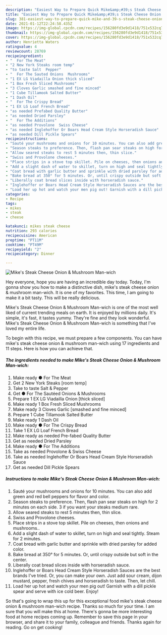 ```yaml
---
description: "Easiest Way to Prepare Quick Mike&amp;#39;s Steak Cheese Onion &amp;amp; Mushroom Man-wich"
title: "Easiest Way to Prepare Quick Mike&amp;#39;s Steak Cheese Onion &amp;amp; Mushroom Man-wich"
slug: 381-easiest-way-to-prepare-quick-mike-and-39-s-steak-cheese-onion-and-amp-mushroom-man-wich
date: 2021-01-12T22:24:58.435Z
image: https://img-global.cpcdn.com/recipes/156280fd3e9d1418/751x532cq70/mikes-steak-cheese-onion-mushroom-man-wich-recipe-main-photo.jpg
thumbnail: https://img-global.cpcdn.com/recipes/156280fd3e9d1418/751x532cq70/mikes-steak-cheese-onion-mushroom-man-wich-recipe-main-photo.jpg
cover: https://img-global.cpcdn.com/recipes/156280fd3e9d1418/751x532cq70/mikes-steak-cheese-onion-mushroom-man-wich-recipe-main-photo.jpg
author: Henrietta Waters
ratingvalue: 4
reviewcount: 28769
recipeingredient:
- "  For The Meat"
- "2 New York Steaks room temp"
- "to taste Salt  Pepper"
- "  For The Sauted Onions  Mushrooms"
- "1 EX LG Viadailla Onion thick sliced"
- "1 Box Fresh Sliced Mushrooms"
- "3 Cloves Garlic smashed and fine minced"
- "1 Cube Tillamook Salted Butter"
- "1 Dash Oil"
- "  For The Crispy Bread"
- "1 EX LG Loaf French Bread"
- "as needed Prefabed Quality Butter"
- "as needed Dried Parsley"
- "  For The Additions"
- "as needed Provolone  Swiss Cheese"
- "as needed Inglehoffer Or Boars Head Cream Style Horseradish Sauce"
- "as needed Dill Pickle Spears"
recipeinstructions:
- "Sauté your mushrooms and onions for 10 minutes. You can also add green and red bell peppers for flavor and color."
- "Season steaks to preference. Then, flash pan sear steaks on high for 2 minutes on each side. 3 if you want your steaks medium rare."
- "Allow seared steaks to rest 5 minutes then, thin slice."
- "Swiss and Provolone cheeses."
- "Place strips in a stove top skillet. Pile on cheeses, then onions and mushrooms.."
- "Add a slight dash of water to skillet, turn on high and seal tightly. Steam for 2 minutes."
- "Coat bread with garlic butter and sprinkle with dried parsley for added color."
- "Bake bread at 350° for 5 minutes. Or, until crispy outside but soft in the center."
- "Liberally coat bread slices inside with horseradish sauce."
- "Inglehoffer or Boars Head Cream Style Horseradish Sauces are the best brands I&#39;ve tried. Or, you can make your own. Just add sour cream, dijon mustard, pepper, fresh chives and horseradish to taste. Then, let chill."
- "Load her up hot and watch your men pig out! Garnish with a dill pickle spear and serve with ice cold beer. Enjoy!"
categories:
- Recipe
tags:
- mikes
- steak
- cheese

katakunci: mikes steak cheese 
nutrition: 293 calories
recipecuisine: American
preptime: "PT11M"
cooktime: "PT49M"
recipeyield: "2"
recipecategory: Dinner

---
```



![Mike&#39;s Steak Cheese Onion &amp; Mushroom Man-wich](https://img-global.cpcdn.com/recipes/156280fd3e9d1418/751x532cq70/mikes-steak-cheese-onion-mushroom-man-wich-recipe-main-photo.jpg)

Hey everyone, hope you are having an incredible day today. Today, I'm gonna show you how to make a distinctive dish, mike&#39;s steak cheese onion &amp; mushroom man-wich. It is one of my favorites. This time, I am going to make it a bit tasty. This will be really delicious.



Mike&#39;s Steak Cheese Onion &amp; Mushroom Man-wich is one of the most well liked of current trending meals on earth. It is enjoyed by millions daily. It's simple, it's fast, it tastes yummy. They're fine and they look wonderful. Mike&#39;s Steak Cheese Onion &amp; Mushroom Man-wich is something that I've loved my entire life.


To begin with this recipe, we must prepare a few components. You can have mike&#39;s steak cheese onion &amp; mushroom man-wich using 17 ingredients and 11 steps. Here is how you can achieve that.

<!--inarticleads1-->

##### The ingredients needed to make Mike&#39;s Steak Cheese Onion &amp; Mushroom Man-wich:

1. Make ready  ● For The Meat
1. Get 2 New York Steaks [room temp]
1. Take to taste Salt &amp; Pepper
1. Get  ● For The Sautéed Onions &amp; Mushrooms
1. Prepare 1 EX LG Viadailla Onion [thick sliced]
1. Make ready 1 Box Fresh Sliced Mushrooms
1. Make ready 3 Cloves Garlic [smashed and fine minced]
1. Prepare 1 Cube Tillamook Salted Butter
1. Make ready 1 Dash Oil
1. Make ready  ● For The Crispy Bread
1. Take 1 EX LG Loaf French Bread
1. Make ready as needed Pre-fabed Quality Butter
1. Get as needed Dried Parsley
1. Make ready  ● For The Additions
1. Take as needed Provolone &amp; Swiss Cheese
1. Take as needed Inglehoffer Or Boars Head Cream Style Horseradish Sauce
1. Get as needed Dill Pickle Spears




<!--inarticleads2-->

##### Instructions to make Mike&#39;s Steak Cheese Onion &amp; Mushroom Man-wich:

1. Sauté your mushrooms and onions for 10 minutes. You can also add green and red bell peppers for flavor and color.
1. Season steaks to preference. Then, flash pan sear steaks on high for 2 minutes on each side. 3 if you want your steaks medium rare.
1. Allow seared steaks to rest 5 minutes then, thin slice.
1. Swiss and Provolone cheeses.
1. Place strips in a stove top skillet. Pile on cheeses, then onions and mushrooms..
1. Add a slight dash of water to skillet, turn on high and seal tightly. Steam for 2 minutes.
1. Coat bread with garlic butter and sprinkle with dried parsley for added color.
1. Bake bread at 350° for 5 minutes. Or, until crispy outside but soft in the center.
1. Liberally coat bread slices inside with horseradish sauce.
1. Inglehoffer or Boars Head Cream Style Horseradish Sauces are the best brands I&#39;ve tried. Or, you can make your own. Just add sour cream, dijon mustard, pepper, fresh chives and horseradish to taste. Then, let chill.
1. Load her up hot and watch your men pig out! Garnish with a dill pickle spear and serve with ice cold beer. Enjoy!




So that's going to wrap this up for this exceptional food mike&#39;s steak cheese onion &amp; mushroom man-wich recipe. Thanks so much for your time. I am sure that you will make this at home. There's gonna be more interesting food at home recipes coming up. Remember to save this page in your browser, and share it to your family, colleague and friends. Thanks again for reading. Go on get cooking!
